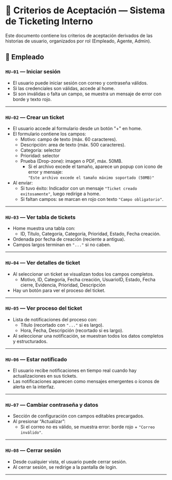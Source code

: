 # 📄 Criterios de Aceptación — Sistema de Ticketing Interno

Este documento contiene los criterios de aceptación derivados de las historias de
usuario, organizados por rol (Empleado, Agente, Admin).

## 👤 Empleado

### `HU-01` — Iniciar sesión

- El usuario puede iniciar sesión con correo y contraseña válidos.
- Si las credenciales son válidas, accede al home.
- Si son inválidas o falta un campo, se muestra un mensaje de error con borde y texto rojo.

---

### `HU-02` — Crear un ticket

- El usuario accede al formulario desde un botón "+" en home.
- El formulario contiene los campos:
  - Motivo: campo de texto (máx. 60 caracteres).
  - Descripción: area de texto (máx. 500 caracteres).
  - Categoría: selector
  - Prioridad: selector
  - Prueba (Drop-zone): imagen o PDF, máx. 50MB.
    - Si el archivo excede el tamaño, aparece un popup con icono de error y mensaje:  
      `"Este archivo excede el tamaño máximo soportado (50MB)"`
- Al enviar:
  - Si tuvo éxito: Indicador con un mensaje `"Ticket creado exitosamente"`, luego redirige a home.
  - Si faltan campos: se marcan en rojo con texto `"Campo obligatorio"`.

---

### `HU-03` — Ver tabla de tickets

- Home muestra una tabla con:
  - ID, Título, Categoría, Categoría, Prioridad, Estado, Fecha creación.
- Ordenada por fecha de creación (reciente a antigua).
- Campos largos terminan en `"..."` si no caben.

---

### `HU-04` — Ver detalles de ticket

- Al seleccionar un ticket se visualizan todos los campos completos.
  - Motivo, ID, Categoría, Fecha creación, UsuarioID, Estado, Fecha cierre,
    Evidencia, Prioridad, Descripción
- Hay un botón para ver el proceso del ticket.

---

### `HU-05` — Ver proceso del ticket

- Lista de notificaciones del proceso con:
  - Título (recortado con `"..."` si es largo).
  - Hora, Fecha, Descripción (recortado si es largo).
- Al seleccionar una notificación, se muestran todos los datos completos y estructurados.

---

### `HU-06` — Estar notificado

- El usuario recibe notificaciones en tiempo real cuando hay actualizaciones en sus tickets.
- Las notificaciones aparecen como mensajes emergentes o íconos de alerta en la interfaz.

---

### `HU-07` — Cambiar contraseña y datos

- Sección de configuración con campos editables precargados.
- Al presionar “Actualizar”:
  - Si el correo no es válido, se muestra error: borde rojo + `"Correo inválido"`.

---

### `HU-08` — Cerrar sesión

- Desde cualquier vista, el usuario puede cerrar sesión.
- Al cerrar sesión, se redirige a la pantalla de login.

---
